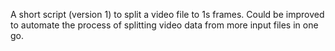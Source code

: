 A short script (version 1) to split a video file to 1s frames. Could be improved to automate the process of splitting video data from more input files in one go.
